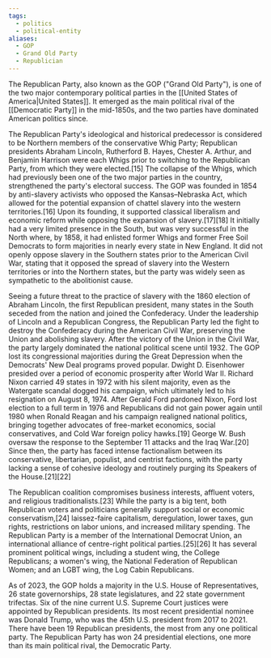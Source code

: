 ```yaml
---
tags:
  - politics
  - political-entity
aliases:
  - GOP
  - Grand Old Party
  - Republician
---
```

The Republican Party, also known as the GOP ("Grand Old Party"), is one of the two major contemporary political parties in the [[United States of America|United States]]. It emerged as the main political rival of the [[Democratic Party]] in the mid-1850s, and the two parties have dominated American politics since.

The Republican Party's ideological and historical predecessor is considered to be Northern members of the conservative Whig Party; Republican presidents Abraham Lincoln, Rutherford B. Hayes, Chester A. Arthur, and Benjamin Harrison were each Whigs prior to switching to the Republican Party, from which they were elected.[15] The collapse of the Whigs, which had previously been one of the two major parties in the country, strengthened the party's electoral success. The GOP was founded in 1854 by anti-slavery activists who opposed the Kansas–Nebraska Act, which allowed for the potential expansion of chattel slavery into the western territories.[16] Upon its founding, it supported classical liberalism and economic reform while opposing the expansion of slavery.[17][18] It initially had a very limited presence in the South, but was very successful in the North where, by 1858, it had enlisted former Whigs and former Free Soil Democrats to form majorities in nearly every state in New England. It did not openly oppose slavery in the Southern states prior to the American Civil War, stating that it opposed the spread of slavery into the Western territories or into the Northern states, but the party was widely seen as sympathetic to the abolitionist cause.

Seeing a future threat to the practice of slavery with the 1860 election of Abraham Lincoln, the first Republican president, many states in the South seceded from the nation and joined the Confederacy. Under the leadership of Lincoln and a Republican Congress, the Republican Party led the fight to destroy the Confederacy during the American Civil War, preserving the Union and abolishing slavery. After the victory of the Union in the Civil War, the party largely dominated the national political scene until 1932. The GOP lost its congressional majorities during the Great Depression when the Democrats' New Deal programs proved popular. Dwight D. Eisenhower presided over a period of economic prosperity after World War II. Richard Nixon carried 49 states in 1972 with his silent majority, even as the Watergate scandal dogged his campaign, which ultimately led to his resignation on August 8, 1974. After Gerald Ford pardoned Nixon, Ford lost election to a full term in 1976 and Republicans did not gain power again until 1980 when Ronald Reagan and his campaign realigned national politics, bringing together advocates of free-market economics, social conservatives, and Cold War foreign policy hawks.[19] George W. Bush oversaw the response to the September 11 attacks and the Iraq War.[20] Since then, the party has faced intense factionalism between its conservative, libertarian, populist, and centrist factions, with the party lacking a sense of cohesive ideology and routinely purging its Speakers of the House.[21][22]

The Republican coalition compromises business interests, affluent voters, and religious traditionalists.[23] While the party is a big tent, both Republican voters and politicians generally support social or economic conservatism,[24] laissez-faire capitalism, deregulation, lower taxes, gun rights, restrictions on labor unions, and increased military spending. The Republican Party is a member of the International Democrat Union, an international alliance of centre-right political parties.[25][26] It has several prominent political wings, including a student wing, the College Republicans; a women's wing, the National Federation of Republican Women; and an LGBT wing, the Log Cabin Republicans.

As of 2023, the GOP holds a majority in the U.S. House of Representatives, 26 state governorships, 28 state legislatures, and 22 state government trifectas. Six of the nine current U.S. Supreme Court justices were appointed by Republican presidents. Its most recent presidential nominee was Donald Trump, who was the 45th U.S. president from 2017 to 2021. There have been 19 Republican presidents, the most from any one political party. The Republican Party has won 24 presidential elections, one more than its main political rival, the Democratic Party.
